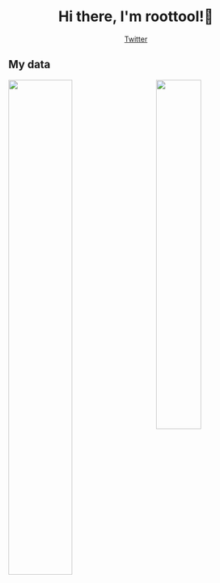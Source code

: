 <h1 align="center">
  Hi there, I'm roottool!👋
</h1>

<a href="https://twitter.com/roottool">
  <p align="center">
    Twitter
  </p>
</a>

## My data

<div>
  <span>
    <a href="https://github.com/anuraghazra/github-readme-stats">
      <img align="left" width="50%" src="https://github-readme-stats-roottool.vercel.app/api?username=roottool&show_icons=true&theme=tokyonight" />
    </a>
  </span>
  <span>
    <a href="https://github.com/anuraghazra/convoychat">
      <img align="right" width="42%" src="https://github-readme-stats-roottool.vercel.app/api/top-langs/?username=roottool&layout=compact&theme=tokyonight" />
    </a>
  </span>
</div>

<!--
**roottool/roottool** is a ✨ _special_ ✨ repository because its `README.md` (this file) appears on your GitHub profile.

Here are some ideas to get you started:

- 🔭 I’m currently working on ...
- 🌱 I’m currently learning ...
- 👯 I’m looking to collaborate on ...
- 🤔 I’m looking for help with ...
- 💬 Ask me about ...
- 📫 How to reach me: ...
- 😄 Pronouns: ...
- ⚡ Fun fact: ...
-->

